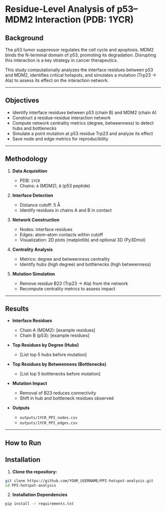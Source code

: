 # Residue-Level Analysis of p53–MDM2 Interaction (PDB: 1YCR)

## Background
The p53 tumor suppressor regulates the cell cycle and apoptosis. MDM2 binds the N-terminal domain of p53, promoting its degradation. Disrupting this interaction is a key strategy in cancer therapeutics.

This study computationally analyzes the interface residues between p53 and MDM2, identifies critical hotspots, and simulates a mutation (Trp23 → Ala) to assess its effect on the interaction network.

---

## Objectives
- Identify interface residues between p53 (chain B) and MDM2 (chain A)
- Construct a residue–residue interaction network
- Compute network centrality metrics (degree, betweenness) to detect hubs and bottlenecks
- Simulate a point mutation at p53 residue Trp23 and analyze its effect
- Save node and edge metrics for reproducibility

---

## Methodology
1. **Data Acquisition**
   - PDB: `1YCR`
   - Chains: `A` (MDM2), `B` (p53 peptide)

2. **Interface Detection**
   - Distance cutoff: 5 Å
   - Identify residues in chains A and B in contact

3. **Network Construction**
   - Nodes: interface residues
   - Edges: atom–atom contacts within cutoff
   - Visualization: 2D plots (matplotlib) and optional 3D (Py3Dmol)

4. **Centrality Analysis**
   - Metrics: degree and betweenness centrality
   - Identify hubs (high degree) and bottlenecks (high betweenness)

5. **Mutation Simulation**
   - Remove residue B23 (Trp23 → Ala) from the network
   - Recompute centrality metrics to assess impact

---

## Results
- **Interface Residues**
  - Chain A (MDM2): [example residues]
  - Chain B (p53): [example residues]

- **Top Residues by Degree (Hubs)**
  - [List top 5 hubs before mutation]

- **Top Residues by Betweenness (Bottlenecks)**
  - [List top 5 bottlenecks before mutation]

- **Mutation Impact**
  - Removal of B23 reduces connectivity
  - Shift in hub and bottleneck residues observed

- **Outputs**
  - `outputs/1YCR_PPI_nodes.csv`
  - `outputs/1YCR_PPI_edges.csv`
---

## How to Run
## Installation

1. **Clone the repository:**

```bash
git clone https://github.com/YOUR_USERNAME/PPI-hotspot-analysis.git
cd PPI-hotspot-analysis
```

2. **Installation Dependencies**

```bash
pip install -r requirements.txt
```
